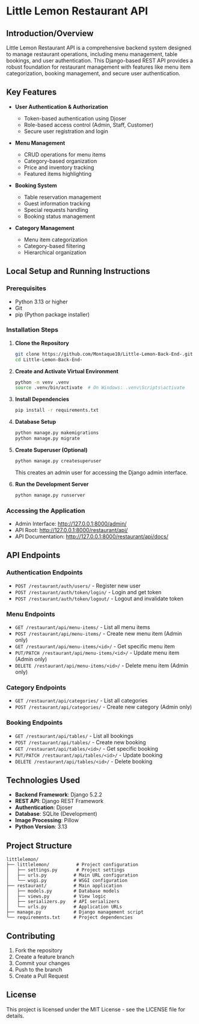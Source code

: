 # Little Lemon Restaurant API

## Introduction/Overview
Little Lemon Restaurant API is a comprehensive backend system designed to manage restaurant operations, including menu management, table bookings, and user authentication. This Django-based REST API provides a robust foundation for restaurant management with features like menu item categorization, booking management, and secure user authentication.

## Key Features
- **User Authentication & Authorization**
  - Token-based authentication using Djoser
  - Role-based access control (Admin, Staff, Customer)
  - Secure user registration and login

- **Menu Management**
  - CRUD operations for menu items
  - Category-based organization
  - Price and inventory tracking
  - Featured items highlighting

- **Booking System**
  - Table reservation management
  - Guest information tracking
  - Special requests handling
  - Booking status management

- **Category Management**
  - Menu item categorization
  - Category-based filtering
  - Hierarchical organization

## Local Setup and Running Instructions

### Prerequisites
- Python 3.13 or higher
- Git
- pip (Python package installer)

### Installation Steps

1. **Clone the Repository**
   ```bash
   git clone https://github.com/Montaque10/Little-Lemon-Back-End-.git
   cd Little-Lemon-Back-End-
   ```

2. **Create and Activate Virtual Environment**
   ```bash
   python -m venv .venv
   source .venv/bin/activate  # On Windows: .venv\Scripts\activate
   ```

3. **Install Dependencies**
   ```bash
   pip install -r requirements.txt
   ```

4. **Database Setup**
   ```bash
   python manage.py makemigrations
   python manage.py migrate
   ```

5. **Create Superuser (Optional)**
   ```bash
   python manage.py createsuperuser
   ```
   This creates an admin user for accessing the Django admin interface.

6. **Run the Development Server**
   ```bash
   python manage.py runserver
   ```

### Accessing the Application
- Admin Interface: http://127.0.0.1:8000/admin/
- API Root: http://127.0.0.1:8000/restaurant/api/
- API Documentation: http://127.0.0.1:8000/restaurant/api/docs/

## API Endpoints

### Authentication Endpoints
- `POST /restaurant/auth/users/` - Register new user
- `POST /restaurant/auth/token/login/` - Login and get token
- `POST /restaurant/auth/token/logout/` - Logout and invalidate token

### Menu Endpoints
- `GET /restaurant/api/menu-items/` - List all menu items
- `POST /restaurant/api/menu-items/` - Create new menu item (Admin only)
- `GET /restaurant/api/menu-items/<id>/` - Get specific menu item
- `PUT/PATCH /restaurant/api/menu-items/<id>/` - Update menu item (Admin only)
- `DELETE /restaurant/api/menu-items/<id>/` - Delete menu item (Admin only)

### Category Endpoints
- `GET /restaurant/api/categories/` - List all categories
- `POST /restaurant/api/categories/` - Create new category (Admin only)

### Booking Endpoints
- `GET /restaurant/api/tables/` - List all bookings
- `POST /restaurant/api/tables/` - Create new booking
- `GET /restaurant/api/tables/<id>/` - Get specific booking
- `PUT/PATCH /restaurant/api/tables/<id>/` - Update booking
- `DELETE /restaurant/api/tables/<id>/` - Delete booking

## Technologies Used
- **Backend Framework**: Django 5.2.2
- **REST API**: Django REST Framework
- **Authentication**: Djoser
- **Database**: SQLite (Development)
- **Image Processing**: Pillow
- **Python Version**: 3.13

## Project Structure
```
littlelemon/
├── littlelemon/          # Project configuration
│   ├── settings.py       # Project settings
│   ├── urls.py          # Main URL configuration
│   └── wsgi.py          # WSGI configuration
├── restaurant/          # Main application
│   ├── models.py        # Database models
│   ├── views.py         # View logic
│   ├── serializers.py   # API serializers
│   └── urls.py          # Application URLs
├── manage.py            # Django management script
└── requirements.txt     # Project dependencies
```

## Contributing
1. Fork the repository
2. Create a feature branch
3. Commit your changes
4. Push to the branch
5. Create a Pull Request

## License
This project is licensed under the MIT License - see the LICENSE file for details. 
